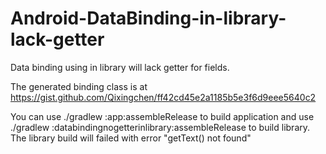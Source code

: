 # Android-DataBinding-in-library-lack-getter

Data binding using in library will lack getter for fields.

The generated binding class is at https://gist.github.com/Qixingchen/ff42cd45e2a1185b5e3f6d9eee5640c2

You can use ./gradlew :app:assembleRelease to build application and
use ./gradlew :databindingnogetterinlibrary:assembleRelease to build library.
The library build will failed with error "getText() not found"
